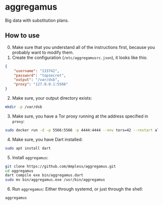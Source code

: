 # aggregamus
Big data with substitution plans.

## How to use
0. Make sure that you understand all of the instructions first, because you
probably want to modify them.
1. Create the configuration (`/etc/aggregamusrc.json`), it looks like this:
```json
{
    "username": "133742",
    "password": "topsecret",
    "output": "/var/dsb",
    "proxy": "127.0.0.1:5566"
}
```
2. Make sure, your output directory exists:
```sh
mkdir -p /var/dsb
```
3. Make sure, you have a Tor proxy running at the address specified in `proxy`:
```sh
sudo docker run -d -p 5566:5566 -p 4444:4444 --env tors=42 --restart always --name tor-proxy mattes/rotating-proxy
```
4. Make sure, you have Dart installed:
```sh
sudo apt install dart
```
5. Install `aggregamus`:
```sh
git clone https://github.com/Ampless/aggregamus.git
cd aggregamus
dart compile exe bin/aggregamus.dart
sudo mv bin/aggregamus.exe /usr/bin/aggregamus
```
6. Run `aggregamus`: Either through systemd, or just through the shell:
```sh
aggregamus
```

